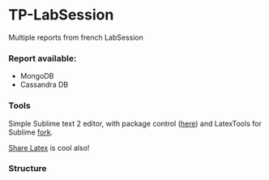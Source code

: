 # TP-LabSession
Multiple reports from french LabSession

### Report available:
- MongoDB
- Cassandra DB

### Tools
Simple Sublime text 2 editor, with package control ([here](https://packagecontrol.io)) and LatexTools for Sublime [fork](https://github.com/SublimeText/LaTeXTools).

[Share Latex](https://fr.sharelatex.com) is cool also!

### Structure
